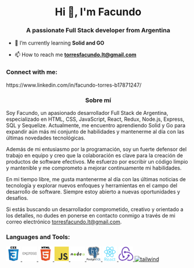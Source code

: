 <h1 align="center">Hi 👋, I'm Facundo</h1>
<h3 align="center">A passionate Full Stack developer from Argentina</h3>

- 🌱 I’m currently learning **Solid and GO**

- 📫 How to reach me **torresfacundo.lt@gmail.com**

<h3 align="left">Connect with me:</h3>
<p align="left"> https://www.linkedin.com/in/facundo-torres-b17871247/
</p>
<h3 align="center">Sobre mí</h3>

Soy Facundo, un apasionado desarrollador Full Stack de Argentina, especializado en HTML, CSS, JavaScript, React, Redux, Node.js, Express, SQL y Sequelize. Actualmente, me encuentro aprendiendo Solid y Go para expandir aún más mi conjunto de habilidades y mantenerme al día con las últimas novedades tecnológicas.

Además de mi entusiasmo por la programación, soy un fuerte defensor del trabajo en equipo y creo que la colaboración es clave para la creación de productos de software efectivos. Me esfuerzo por escribir un código limpio y mantenible y me comprometo a mejorar continuamente mi habilidades.

En mi tiempo libre, me gusta mantenerme al día con las últimas noticias de tecnología y explorar nuevos enfoques y herramientas en el campo del desarrollo de software. Siempre estoy abierto a nuevas oportunidades y desafíos.

Si estás buscando un desarrollador comprometido, creativo y orientado a los detalles, no dudes en ponerse en contacto conmigo a través de mi correo electrónico torresfacundo.lt@gmail.com.

<h3 align="left">Languages and Tools:</h3>
<p align="left"> <a href="https://www.w3schools.com/css/" target="_blank" rel="noreferrer"> <img src="https://raw.githubusercontent.com/devicons/devicon/master/icons/css3/css3-original-wordmark.svg" alt="css3" width="40" height="40"/> </a> <a href="https://expressjs.com" target="_blank" rel="noreferrer"> <img src="https://raw.githubusercontent.com/devicons/devicon/master/icons/express/express-original-wordmark.svg" alt="express" width="40" height="40"/> </a> <a href="https://www.w3.org/html/" target="_blank" rel="noreferrer"> <img src="https://raw.githubusercontent.com/devicons/devicon/master/icons/html5/html5-original-wordmark.svg" alt="html5" width="40" height="40"/> </a> <a href="https://developer.mozilla.org/en-US/docs/Web/JavaScript" target="_blank" rel="noreferrer"> <img src="https://raw.githubusercontent.com/devicons/devicon/master/icons/javascript/javascript-original.svg" alt="javascript" width="40" height="40"/> </a> <a href="https://nodejs.org" target="_blank" rel="noreferrer"> <img src="https://raw.githubusercontent.com/devicons/devicon/master/icons/nodejs/nodejs-original-wordmark.svg" alt="nodejs" width="40" height="40"/> </a> <a href="https://www.postgresql.org" target="_blank" rel="noreferrer"> <img src="https://raw.githubusercontent.com/devicons/devicon/master/icons/postgresql/postgresql-original-wordmark.svg" alt="postgresql" width="40" height="40"/> </a> <a href="https://reactjs.org/" target="_blank" rel="noreferrer"> <img src="https://raw.githubusercontent.com/devicons/devicon/master/icons/react/react-original-wordmark.svg" alt="react" width="40" height="40"/> </a> <a href="https://redux.js.org" target="_blank" rel="noreferrer"> <img src="https://raw.githubusercontent.com/devicons/devicon/master/icons/redux/redux-original.svg" alt="redux" width="40" height="40"/> </a> <a href="https://tailwindcss.com/" target="_blank" rel="noreferrer"> <img src="https://www.vectorlogo.zone/logos/tailwindcss/tailwindcss-icon.svg" alt="tailwind" width="40" height="40"/> </a> </p>
